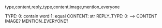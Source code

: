 type,content,reply_type,content,image,mention_everyone

TYPE:
    0: contain word
    1: equal
CONTENT: str
REPLY_TYPE:
    0: --> CONTENT
IMAGE?
MENTION_EVERYONE?